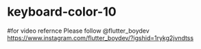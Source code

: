 # keyboard-color-10
#for video refernce Please follow @flutter_boydev
https://www.instagram.com/flutter_boydev/?igshid=1rykg2jvndtss
